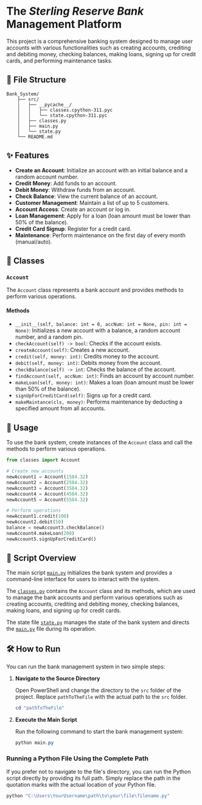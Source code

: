 # **The *Sterling Reserve Bank* Management Platform**

This project is a comprehensive banking system designed to manage user accounts with various functionalities such as creating accounts, crediting and debiting money, checking balances, making loans, signing up for credit cards, and performing maintenance tasks.

## 📁 File Structure

```plaintext
Bank_System/
    ├── src/
    │   ├── __pycache__/
    │   │   ├── classes.cpython-311.pyc
    │   │   └── state.cpython-311.pyc
    │   ├── classes.py
    │   ├── main.py
    │   └── state.py
    └── README.md
```

## ✨ Features

- **Create an Account**: Initialize an account with an initial balance and a random account number.
- **Credit Money**: Add funds to an account.
- **Debit Money**: Withdraw funds from an account.
- **Check Balance**: View the current balance of an account.
- **Customer Management**: Maintain a list of up to 5 customers.
- **Account Access**: Create an account or log in.
- **Loan Management**: Apply for a loan (loan amount must be lower than 50% of the balance).
- **Credit Card Signup**: Register for a credit card.
- **Maintenance**: Perform maintenance on the first day of every month (manual/auto).

## 🏦 Classes

### `Account`

The `Account` class represents a bank account and provides methods to perform various operations.

#### Methods

- `__init__(self, balance: int = 0, accNum: int = None, pin: int = None)`: Initializes a new account with a balance, a random account number, and a random pin.
- `checkAccount(self) -> bool`: Checks if the account exists.
- `createAccount(self)`: Creates a new account.
- `credit(self, money: int)`: Credits money to the account.
- `debit(self, money: int)`: Debits money from the account.
- `checkBalance(self) -> int`: Checks the balance of the account.
- `findAccount(self, accNum: int)`: Finds an account by account number.
- `makeLoan(self, money: int)`: Makes a loan (loan amount must be lower than 50% of the balance).
- `signUpForCreditCard(self)`: Signs up for a credit card.
- `makeMaintance(cls, money)`: Performs maintenance by deducting a specified amount from all accounts.

## 🚀 Usage

To use the bank system, create instances of the `Account` class and call the methods to perform various operations.

```python
from classes import Account

# Create new accounts
newAccount1 = Account(1584.32)
newAccount2 = Account(2584.32)
newAccount3 = Account(3584.32)
newAccount4 = Account(4584.32)
newAccount5 = Account(5584.32)

# Perform operations
newAccount1.credit(100)
newAccount2.debit(50)
balance = newAccount3.checkBalance()
newAccount4.makeLoan(200)
newAccount5.signUpForCreditCard()
```

## 📝 Script Overview

The main script [`main.py`](src/main.py) initializes the bank system and provides a command-line interface for users to interact with the system.

The [`classes.py`](src/classes.py) contains the `Account` class and its methods, which are used to manage the bank accounts and perform various operations such as creating accounts, crediting and debiting money, checking balances, making loans, and signing up for credit cards.

The state file [`state.py`](src/state.py) manages the state of the bank system and directs the [`main.py`](src/main.py) file during its operation.

## 🛠️ How to Run

You can run the bank management system in two simple steps:

1. **Navigate to the Source Directory**

    Open PowerShell and change the directory to the `src` folder of the project. Replace `pathToTheFile` with the actual path to the `src` folder.

    ```powershell
    cd "pathToTheFile"
    ```

2. **Execute the Main Script**

    Run the following command to start the bank management system:

    ```powershell
    python main.py
    ```

### Running a Python File Using the Complete Path

If you prefer not to navigate to the file's directory, you can run the Python script directly by providing its full path. Simply replace the path in the quotation marks with the actual location of your Python file.

```powershell
python "C:\Users\YourUsername\path\to\your\file\filename.py"
```